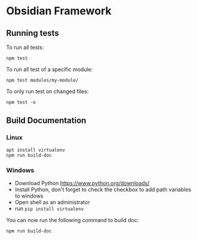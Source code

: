 # Obsidian Framework


## Running tests

To run all tests:

    npm test

To run all test of a specific module:

    npm test modules/my-module/

To only run test on changed files:

    npm test -o


## Build Documentation

### Linux

    apt install virtualenv
    npm run build-doc

### Windows

* Download Python https://www.python.org/downloads/
* Install Python, don't forget to check the checkbox to add path variables to windows
* Open shell as an administrator
* run `pip install virtualenv`

You can now run the following command to build doc:

    npm run build-doc
